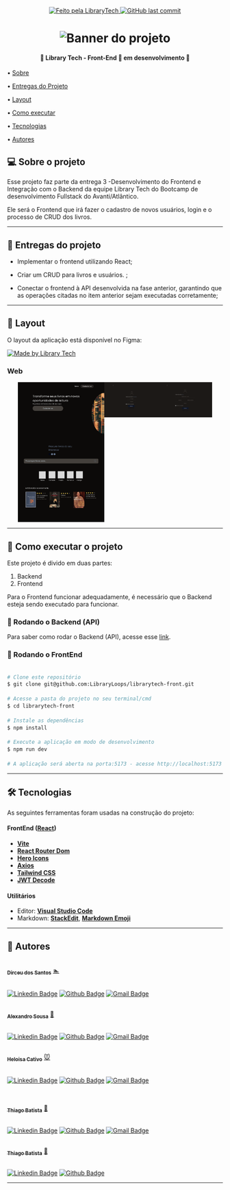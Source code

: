   

<p  align="center">

<a  href="https://github.com/LibraryLoops">

<img  alt="Feito pela LibraryTech"  src="https://img.shields.io/badge/feito%20por-Library Tech-%237519C1">

</a>

  

<a  href="https://github.com/LibraryLoops/librarytech-front/commits/main">

<img  alt="GitHub last commit"  src="https://img.shields.io/github/last-commit/LibraryLoops/librarytech-front">

</a>

  

</p>

<h1  align="center">

<img  alt="Banner do projeto"  title="#Entrega 2 - Desenvolvendo a API"  src="https://i.ibb.co/xmHXfct/Frame-Tech.png"  />

</h1>

  

<h4  align="center">

🚧 Library Tech - Front-End 🚀 em desenvolvimento 🚧

</h4>

  

<p  align="center">

• <a  href="#-sobre-o-projeto">Sobre</a>

• <a  href="#-entregas-do-projeto">Entregas do Projeto</a>

• <a  href="#-layout">Layout</a>

• <a  href="#-como-executar-o-projeto">Como executar</a>

• <a  href="#-tecnologias">Tecnologias</a>

• <a  href="#-autores">Autores</a>

</p>

  
  

## 💻 Sobre o projeto

  

Esse projeto faz parte da entrega 3 -Desenvolvimento do Frontend e Integração com o Backend da equipe Library Tech do Bootcamp de desenvolvimento Fullstack do Avanti/Atlântico.

  

Ele será o Frontend que irá fazer o cadastro de novos usuários, login e o processo de CRUD dos livros.

  

---
  

## 📑 Entregas do projeto

  

- Implementar o frontend utilizando React;

- Criar um CRUD para livros e usuários. ;

- Conectar o frontend à API desenvolvida na fase anterior, garantindo que as
operações citadas no item anterior sejam executadas corretamente;  
  

---

## 🎨 Layout

O layout da aplicação está disponível no Figma:

<a href="https://www.figma.com/design/EfxH0cGWFCgXL3F7RF2IMM/library-loops?node-id=0-1&t=3xg3OV0uJ0WTWwIp-1">
  <img alt="Made by Library Tech" src="https://img.shields.io/badge/Acessar%20Layout%20-Figma-%2304D361">
</a>

### Web

<p align="center" style="display: flex; align-items: flex-start; justify-content: center;">
  <img alt="LibraryTech" title="#LibraryTech" src="./src/assets/Home.png" width="40%">
  <img alt="LibraryTech" title="#LibraryTech" src="./src/assets/Login.png" width="25%" align="top">
  <img alt="LibraryTech" title="#LibraryTech" src="./src/assets/Cadastro.png" width="25%" align="top">
</p>


---

## 🚀 Como executar o projeto

Este projeto é divido em duas partes:
1. Backend
2. Frontend

Para o Frontend funcionar adequadamente, é necessário que o Backend esteja sendo executado para funcionar.
  

### 🎲 Rodando o Backend (API)

Para saber como rodar o Backend (API), acesse esse [link](https://github.com/LibraryLoops/entrega2-api).  


### 🎲 Rodando o FrontEnd

```bash

# Clone este repositório
$ git clone git@github.com:LibraryLoops/librarytech-front.git

# Acesse a pasta do projeto no seu terminal/cmd
$ cd librarytech-front

# Instale as dependências
$ npm install

# Execute a aplicação em modo de desenvolvimento
$ npm run dev

# A aplicação será aberta na porta:5173 - acesse http://localhost:5173

```

---

## 🛠 Tecnologias

  

As seguintes ferramentas foram usadas na construção do projeto:


#### **FrontEnd** ([React](https://reactjs.org/))

  
-   **[Vite](https://vitejs.dev/)**
-   **[React Router Dom](https://github.com/ReactTraining/react-router/tree/master/packages/react-router-dom)**
-   **[Hero Icons](https://heroicons.com/)**
-   **[Axios](https://github.com/axios/axios)**
-   **[Tailwind CSS](https://tailwindcss.com/docs/installation)**
-   **[JWT Decode](https://github.com/auth0/jwt-decode)**


#### **Utilitários**

- Editor: **[Visual Studio Code](https://code.visualstudio.com/)**
- Markdown: **[StackEdit](https://stackedit.io/)**, **[Markdown Emoji](https://gist.github.com/rxaviers/7360908)**


---

## 🦸 Autores

  

<a  href="https://github.com/Dirceusljr">

<img  style="border-radius: 50%;"  src="https://avatars.githubusercontent.com/u/141691213?v=4"  width="100px;"  alt=""/>
<br  />
<sub><b>Dirceu dos Santos</b></sub></a>  <a  href="https://github.com/Dirceusljr"  title="Github">🏊</a>
<br />
<br />

[![Linkedin Badge](https://img.shields.io/badge/-Dirceu-blue?style=flat-square&logo=Linkedin&logoColor=white&link=https://www.linkedin.com/in/tgmarinho/)](https://www.linkedin.com/in/dirceusljr/)
[![Github Badge](https://img.shields.io/badge/-Dirceusljr-000000?style=flat-square&logo=Github&logoColor=white&link=https://github.com/Dirceusljr)](https://github.com/Dirceusljr)
[![Gmail Badge](https://img.shields.io/badge/-dirceusljr@gmail.com-c14438?style=flat-square&logo=Gmail&logoColor=white&link=mailto:dirceusljr@gmail.com@gmail.com)](mailto:dirceusljr@gmail.com)


<a  href="https://github.com/alexandrosousadev">

<img  style="border-radius: 50%;"  src="https://avatars.githubusercontent.com/u/106404030?v=4"  width="100px;"  alt=""/>
<br  />
<sub><b>Alexandro Sousa</b></sub></a>  <a  href="https://github.com/alexandrosousadev"  title="Github">🚀</a>
<br />
<br />

[![Linkedin Badge](https://img.shields.io/badge/-Alexandro-blue?style=flat-square&logo=Linkedin&logoColor=white&link=https://www.linkedin.com/in/alexandrosousa009/)](https://www.linkedin.com/in/alexandrosousa009/)
[![Github Badge](https://img.shields.io/badge/-Alexandro-000000?style=flat-square&logo=Github&logoColor=white&link=https://github.com/alexandrosousadev)](https://github.com/alexandrosousadev)
[![Gmail Badge](https://img.shields.io/badge/-alexandrosousa01@gmail.com-c14438?style=flat-square&logo=Gmail&logoColor=white&link=mailto:alexandrosousa01@gmail.com@gmail.com)](mailto:alexandrosousa01@gmail.com)


<a href="https://github.com/heloisacativo">

<img  style="border-radius: 50%;"  src="https://avatars.githubusercontent.com/u/118030725?v=4"  width="100px;"  alt=""/>
<br />
<sub><b>Heloisa Cativo</b><sub></a> <a  href="https://github.com/heloisacativo" <title="Github">🐭</a>
<br />
<br />

[![Linkedin Badge](https://img.shields.io/badge/Heloisa-blue?style=flat-square&logo=Linkedin&logoColor=logoColor%3Dwhite&link=https%3A%2F%2Fwww.linkedin.com%2Fin%2Fhelenacativo%2F)](https://www.linkedin.com/in/helenacativo/)
[![Github Badge](https://img.shields.io/badge/heloisacativo-000000?style=flat-square&logo=GitHub&logoColor=logoColor%3Dwhite&link=https%3A%2F%2Fgithub.com%2Fheloisacativo)](https://github.com/heloisacativo)
[![Gmail Badge](https://img.shields.io/badge/heloisacativo%40gmail.com-c14438?style=flat-square&logo=Gmail&logoColor=white&link=mailto%3Aheloisacativo%40gmail.com)](mailto:heloisacativo@gmail.com)
<br />
<br />

<a  href="https://github.com/THIAGOFELIPEFEI">

<img  style="border-radius: 50%;"  src="https://avatars.githubusercontent.com/u/104990579?v=4"  width="100px;"  alt=""/>
<br  />
<sub><b>Thiago Batista</b></sub></a>  <a  href="https://github.com/THIAGOFELIPEFEI"  title="Github">🚀</a>
<br />
<br />

[![Linkedin Badge](https://img.shields.io/badge/-ThiagoBatista-blue?style=flat-square&logo=Linkedin&logoColor=white&link=https://www.linkedin.com/in/thiago-ff-batista/)](https://www.linkedin.com/in/thiago-ff-batista/)
[![Github Badge](https://img.shields.io/badge/-ThiagoBatista-000000?style=flat-square&logo=Github&logoColor=white&link=https://github.com/THIAGOFELIPEFEI)](https://github.com/THIAGOFELIPEFEI)
[![Gmail Badge](https://img.shields.io/badge/-thiagodexterpes@gmail.com-c14438?style=flat-square&logo=Gmail&logoColor=white&link=mailto:thiagodexterpes@gmail.com@gmail.com)](mailto:thiagodexterpes@gmail.com)

<a  href="https://github.com/lucio-adriano">

<img  style="border-radius: 50%;"  src="https://avatars.githubusercontent.com/u/83418828?v=4"  width="100px;"  alt=""/>
<br  />
<sub><b>Thiago Batista</b></sub></a>  <a  href="https://github.com/lucio-adriano"  title="Github">🚀</a>
<br />
<br />

[![Linkedin Badge](https://img.shields.io/badge/-AdrianoLucio-blue?style=flat-square&logo=Linkedin&logoColor=white&link=https://www.linkedin.com/in/adrianolucio/)](https://www.linkedin.com/in/adrianolucio/)
[![Github Badge](https://img.shields.io/badge/-AdrianoLucio-000000?style=flat-square&logo=Github&logoColor=white&link=https://github.com/lucio-adriano)](https://github.com/lucio-adriano)

---
